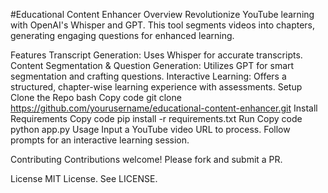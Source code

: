 #Educational Content Enhancer
Overview
Revolutionize YouTube learning with OpenAI's Whisper and GPT. This tool segments videos into chapters, generating engaging questions for enhanced learning.

Features
Transcript Generation: Uses Whisper for accurate transcripts.
Content Segmentation & Question Generation: Utilizes GPT for smart segmentation and crafting questions.
Interactive Learning: Offers a structured, chapter-wise learning experience with assessments.
Setup
Clone the Repo
bash
Copy code
git clone https://github.com/yourusername/educational-content-enhancer.git
Install Requirements
Copy code
pip install -r requirements.txt
Run
Copy code
python app.py
Usage
Input a YouTube video URL to process. Follow prompts for an interactive learning session.

Contributing
Contributions welcome! Please fork and submit a PR.

License
MIT License. See LICENSE.

